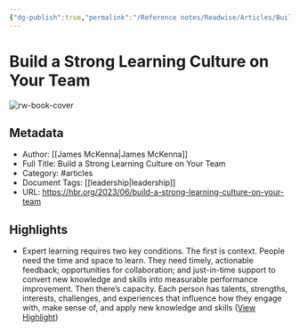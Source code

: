 ```yaml
---
{"dg-publish":true,"permalink":"/Reference notes/Readwise/Articles/Build a Strong Learning Culture on Your Team/"}
---
```


# Build a Strong Learning Culture on Your Team

![rw-book-cover](https://hbr.org/favicon.ico)

## Metadata
- Author: [[James McKenna\|James McKenna]]
- Full Title: Build a Strong Learning Culture on Your Team
- Category: #articles
- Document Tags: [[leadership\|leadership]] 
- URL: https://hbr.org/2023/06/build-a-strong-learning-culture-on-your-team

## Highlights
- Expert learning requires two key conditions. The first is context. People need the time and space to learn. They need timely, actionable feedback; opportunities for collaboration; and just-in-time support to convert new knowledge and skills into measurable performance improvement. Then there’s capacity. Each person has talents, strengths, interests, challenges, and experiences that influence how they engage with, make sense of, and apply new knowledge and skills ([View Highlight](https://read.readwise.io/read/01h5862c904e0v5k2t80mdk67j))
